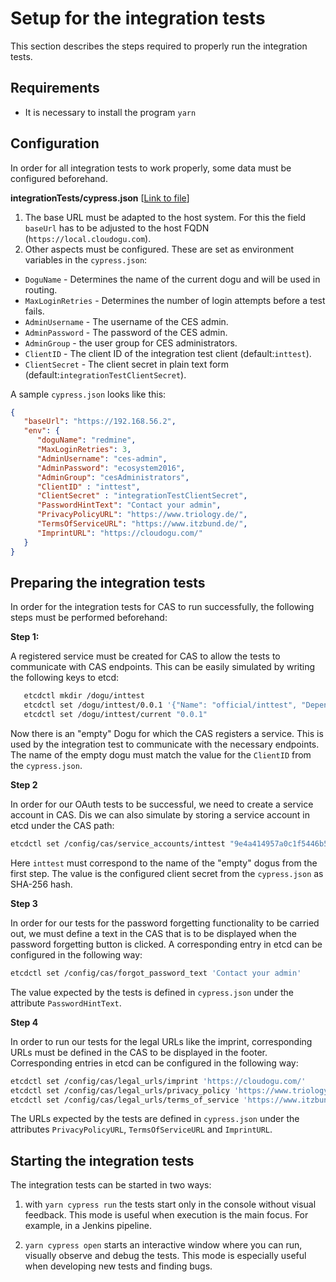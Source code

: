# Setup for the integration tests

This section describes the steps required to properly run the integration tests.

## Requirements

* It is necessary to install the program `yarn`

## Configuration

In order for all integration tests to work properly, some data must be configured beforehand.

**integrationTests/cypress.json** [[Link to file](../../integrationTests/cypress.json)]

1) The base URL must be adapted to the host system.
   For this the field `baseUrl` has to be adjusted to the host FQDN (`https://local.cloudogu.com`).
2) Other aspects must be configured.
   These are set as environment variables in the `cypress.json`:
- `DoguName` - Determines the name of the current dogu and will be used in routing.
- `MaxLoginRetries` - Determines the number of login attempts before a test fails.
- `AdminUsername` - The username of the CES admin.
- `AdminPassword` - The password of the CES admin.
- `AdminGroup` - the user group for CES administrators.
- `ClientID` - The client ID of the integration test client (default:`inttest`).
- `ClientSecret` - The client secret in plain text form (default:`integrationTestClientSecret`).

A sample `cypress.json` looks like this:
```json
{
   "baseUrl": "https://192.168.56.2",
   "env": {
      "doguName": "redmine",
      "MaxLoginRetries": 3,
      "AdminUsername": "ces-admin",
      "AdminPassword": "ecosystem2016",
      "AdminGroup": "cesAdministrators",
      "ClientID" : "inttest",
      "ClientSecret" : "integrationTestClientSecret",
      "PasswordHintText": "Contact your admin",
      "PrivacyPolicyURL": "https://www.triology.de/",
      "TermsOfServiceURL": "https://www.itzbund.de/",
      "ImprintURL": "https://cloudogu.com/"
   }
}
```

## Preparing the integration tests

In order for the integration tests for CAS to run successfully, the following steps must be performed beforehand:

**Step 1:**

A registered service must be created for CAS to allow the tests to communicate with CAS endpoints. This can be easily simulated by writing the following keys to etcd: 
```bash
   etcdctl mkdir /dogu/inttest
   etcdctl set /dogu/inttest/0.0.1 '{"Name": "official/inttest", "Dependencies":["cas"]}'
   etcdctl set /dogu/inttest/current "0.0.1"
```
Now there is an "empty" Dogu for which the CAS registers a service. This is used by the integration test to communicate with the necessary endpoints. The name of the empty dogu must match the value for the `ClientID` from the `cypress.json`.

**Step 2**

In order for our OAuth tests to be successful, we need to create a service account in CAS. Dis we can also simulate by storing a service account in etcd under the CAS path:
```bash
etcdctl set /config/cas/service_accounts/inttest "9e4a414957a0c1f5446b522fb7703e7b761ce904986de7904bf5504f92d143d9"
```
Here `inttest` must correspond to the name of the "empty" dogus from the first step. The value is the configured client secret from the `cypress.json` as SHA-256 hash.

**Step 3**

In order for our tests for the password forgetting functionality to be carried out, we must define a text in the CAS that is to be displayed when the password forgetting button is clicked.
A corresponding entry in etcd can be configured in the following way:

```bash
etcdctl set /config/cas/forgot_password_text 'Contact your admin'
```

The value expected by the tests is defined in `cypress.json` under the attribute `PasswordHintText`.

**Step 4**

In order to run our tests for the legal URLs like the imprint, corresponding URLs must be defined in the CAS to be displayed in the footer.
Corresponding entries in etcd can be configured in the following way:

```bash
etcdctl set /config/cas/legal_urls/imprint 'https://cloudogu.com/'
etcdctl set /config/cas/legal_urls/privacy_policy 'https://www.triology.de/'
etcdctl set /config/cas/legal_urls/terms_of_service 'https://www.itzbund.de/'
```

The URLs expected by the tests are defined in `cypress.json` under the attributes `PrivacyPolicyURL`, `TermsOfServiceURL` and `ImprintURL`.

## Starting the integration tests

The integration tests can be started in two ways:

1. with `yarn cypress run` the tests start only in the console without visual feedback.
   This mode is useful when execution is the main focus.
   For example, in a Jenkins pipeline.
   
1. `yarn cypress open` starts an interactive window where you can run, visually observe and debug the tests.
   This mode is especially useful when developing new tests and finding bugs.
